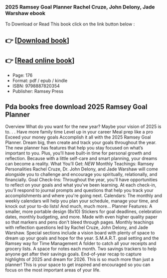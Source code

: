 ### 2025 Ramsey Goal Planner Rachel Cruze, John Delony, Jade Warshaw ebook

To Download or Read This book click on the link button below :

## 👉  [**[Download book](http://get-pdfs.com/download.php?group=book&from=github.com&id=719709&lnk=1066 "Download book")**]

## 👉  [**[Read online book](http://get-pdfs.com/download.php?group=book&from=github.com&id=719709&lnk=1066 "Read online book")**]


* Page: 176
* Format: pdf / epub / kindle
* ISBN: 9798887820354
* Publisher: Ramsey Press



## Pda books free download 2025 Ramsey Goal Planner


Overview
What do you want for the new year? Maybe your vision of 2025 is to. . . Have more family time Level up in your career Meal prep like a pro Exceed your money goals Accomplish it all with the 2025 Ramsey Goal Planner. Dream big, then create and track your goals throughout the year. The new planner has features that help you stay focused on what’s important to you. Plus, you’ll have built-in time for personal growth and reflection. Because with a little self-care and smart planning, your dreams can become a reality. 
 What You’ll Get: *NEW* Monthly Teachings: Ramsey Personalities Rachel Cruze, Dr. John Delony, and Jade Warshaw will come alongside you to challenge and encourage you spiritually, relationally, and financially. Goal Check-Ins: Throughout the year, you&#039;ll have opportunities to reflect on your goals and what you&#039;ve been learning. At each check-in, you&#039;ll respond to journal prompts and questions that help you track your accomplishments and where you&#039;re going next. Calendars: The monthly and weekly calendars will help you plan your schedule, manage your time, and knock out your to-do lists! And much, much more... 
 Planner Features: A smaller, more portable design (8x10) Stickers for goal deadlines, celebration dates, monthly budgeting, and more. Made with even higher quality paper so that markers and pens don&#039;t bleed through pages. Monthly teachings with reflection questions led by Rachel Cruze, John Delony, and Jade Warshaw. Special sections include a vision board with plenty of space to dream up your goals and hope for the year. S.M.A.R.T. goal setting and the Ramsey way for Time Management A folder to catch all your receipts and grocery lists. A space for notes each month. Two savings trackers to help anyone get after their savings goals. End-of-year recap to capture highlights of 2025 and dream for 2026. 
 This is so much more than just a planner! This is your space to get inspired and encouraged so you can focus on the most important areas of your life.



